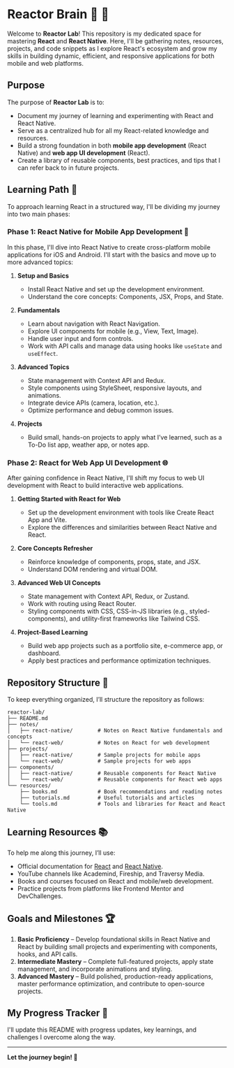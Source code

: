 # Reactor Brain 📘 🧠

Welcome to **Reactor Lab**! This repository is my dedicated space for mastering **React** and **React Native**. Here, I'll be gathering notes, resources, projects, and code snippets as I explore React's ecosystem and grow my skills in building dynamic, efficient, and responsive applications for both mobile and web platforms.

## Purpose

The purpose of **Reactor Lab** is to:
- Document my journey of learning and experimenting with React and React Native.
- Serve as a centralized hub for all my React-related knowledge and resources.
- Build a strong foundation in both **mobile app development** (React Native) and **web app UI development** (React).
- Create a library of reusable components, best practices, and tips that I can refer back to in future projects.

## Learning Path 🚀

To approach learning React in a structured way, I'll be dividing my journey into two main phases:

### Phase 1: React Native for Mobile App Development 📱
In this phase, I'll dive into React Native to create cross-platform mobile applications for iOS and Android. I'll start with the basics and move up to more advanced topics:

1. **Setup and Basics**
   - Install React Native and set up the development environment.
   - Understand the core concepts: Components, JSX, Props, and State.

2. **Fundamentals**
   - Learn about navigation with React Navigation.
   - Explore UI components for mobile (e.g., View, Text, Image).
   - Handle user input and form controls.
   - Work with API calls and manage data using hooks like `useState` and `useEffect`.

3. **Advanced Topics**
   - State management with Context API and Redux.
   - Style components using StyleSheet, responsive layouts, and animations.
   - Integrate device APIs (camera, location, etc.).
   - Optimize performance and debug common issues.

4. **Projects**
   - Build small, hands-on projects to apply what I’ve learned, such as a To-Do list app, weather app, or notes app.

### Phase 2: React for Web App UI Development 🌐
After gaining confidence in React Native, I'll shift my focus to web UI development with React to build interactive web applications.

1. **Getting Started with React for Web**
   - Set up the development environment with tools like Create React App and Vite.
   - Explore the differences and similarities between React Native and React.

2. **Core Concepts Refresher**
   - Reinforce knowledge of components, props, state, and JSX.
   - Understand DOM rendering and virtual DOM.

3. **Advanced Web UI Concepts**
   - State management with Context API, Redux, or Zustand.
   - Work with routing using React Router.
   - Styling components with CSS, CSS-in-JS libraries (e.g., styled-components), and utility-first frameworks like Tailwind CSS.

4. **Project-Based Learning**
   - Build web app projects such as a portfolio site, e-commerce app, or dashboard.
   - Apply best practices and performance optimization techniques.

## Repository Structure 📂

To keep everything organized, I’ll structure the repository as follows:

    reactor-lab/
    ├── README.md
    ├── notes/
    │   ├── react-native/        # Notes on React Native fundamentals and concepts
    │   └── react-web/           # Notes on React for web development
    ├── projects/
    │   ├── react-native/        # Sample projects for mobile apps
    │   └── react-web/           # Sample projects for web apps
    ├── components/
    │   ├── react-native/        # Reusable components for React Native
    │   └── react-web/           # Reusable components for React web apps
    └── resources/
        ├── books.md             # Book recommendations and reading notes
        ├── tutorials.md         # Useful tutorials and articles
        └── tools.md             # Tools and libraries for React and React Native



## Learning Resources 📚

To help me along this journey, I’ll use:
- Official documentation for [React](https://reactjs.org/docs/getting-started.html) and [React Native](https://reactnative.dev/docs/getting-started).
- YouTube channels like Academind, Fireship, and Traversy Media.
- Books and courses focused on React and mobile/web development.
- Practice projects from platforms like Frontend Mentor and DevChallenges.

## Goals and Milestones 🏆

1. **Basic Proficiency** – Develop foundational skills in React Native and React by building small projects and experimenting with components, hooks, and API calls.
2. **Intermediate Mastery** – Complete full-featured projects, apply state management, and incorporate animations and styling.
3. **Advanced Mastery** – Build polished, production-ready applications, master performance optimization, and contribute to open-source projects.

## My Progress Tracker 📝

I'll update this README with progress updates, key learnings, and challenges I overcome along the way.

---

**Let the journey begin! 🌟**
